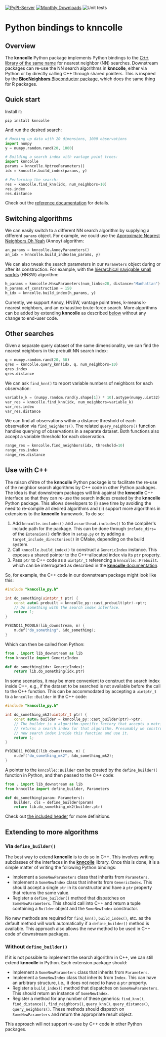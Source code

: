 <!-- These are examples of badges you might want to add to your README:
     please update the URLs accordingly

[![Built Status](https://api.cirrus-ci.com/github/<USER>/knncolle.svg?branch=main)](https://cirrus-ci.com/github/<USER>/knncolle)
[![ReadTheDocs](https://readthedocs.org/projects/knncolle/badge/?version=latest)](https://knncolle.readthedocs.io/en/stable/)
[![Coveralls](https://img.shields.io/coveralls/github/<USER>/knncolle/main.svg)](https://coveralls.io/r/<USER>/knncolle)
[![Conda-Forge](https://img.shields.io/conda/vn/conda-forge/knncolle.svg)](https://anaconda.org/conda-forge/knncolle)
[![Twitter](https://img.shields.io/twitter/url/http/shields.io.svg?style=social&label=Twitter)](https://twitter.com/knncolle)
-->

[![PyPI-Server](https://img.shields.io/pypi/v/knncolle.svg)](https://pypi.org/project/knncolle/)
[![Monthly Downloads](https://static.pepy.tech/badge/knncolle/month)](https://pepy.tech/project/knncolle)
![Unit tests](https://github.com/knncolle/knncolle-py/actions/workflows/pypi-test.yml/badge.svg)

# Python bindings to knncolle

## Overview

The **knncolle** Python package implements Python bindings to the [C++ library of the same name](https://github.com/knncolle) for nearest neighbor (NN) searches.
Downstream packages can re-use the NN search algorithms in **knncolle**, either via Python or by directly calling C++ through shared pointers.
This is inspired by the [**BiocNeighbors** Bioconductor package](https://bioconductor/packages/BiocNeighbors), which does the same thing for R packages.

## Quick start

Install it:

```shell
pip install knncolle
```

And run the desired search:

```python
# Mocking up data with 20 dimensions, 1000 observations
import numpy
y = numpy.random.rand(20, 1000) 

# Building a search index with vantage point trees:
import knncolle
params = knncolle.VptreeParameters()
idx = knncolle.build_index(params, y)

# Performing the search:
res = knncolle.find_knn(idx, num_neighbors=10)
res.index
res.distance
```

Check out the [reference documentation](https://knncolle.github.io/knncolle-py) for details.

## Switching algorithms

We can easily switch to a different NN search algorithm by supplying a different `params` object.
For example, we could use the [Approximate Nearest Neighbors Oh Yeah](https://github.com/spotify/annoy) (Annoy) algorithm:

```python
an_params = knncolle.AnnoyParameters()
an_idx = knncolle.build_index(an_params, y)
```

We can also tweak the search parameters in our `Parameters` object during or after its construction.
For example, with the [hierarchical navigable small worlds](https://github.com/nmslib/hnswlib) (HNSW) algorithm:

```python
h_params = knncolle.HnswParameters(num_links=20, distance="Manhattan")
h_params.ef_construction = 150
h_idx = knncolle.build_index(h_params, y)
```

Currently, we support Annoy, HNSW, vantage point trees, k-means k-nearest neighbors, and an exhaustive brute-force search.
More algorithms can be added by extending **knncolle** as described [below](#extending-to-more-algorithms) without any change to end-user code.

## Other searches 

Given a separate query dataset of the same dimensionality, we can find the nearest neighbors in the prebuilt NN search index:

```python
q = numpy.random.rand(20, 50)
qres = knncolle.query_knn(idx, q, num_neighbors=10)
qres.index
qres.distance
```

We can ask `find_knn()` to report variable numbers of neighbors for each observation:

```python
variable_k = (numpy.random.rand(y.shape[1]) * 10).astype(numpy.uint32)
var_res = knncolle.find_knn(idx, num_neighbors=variable_k)
var_res.index
var_res.distance
```

We can find all observations within a distance threshold of each observation via `find_neighbors()`.
The related `query_neighbors()` function handles querying of observations in a separate dataset.
Both functions also accept a variable threshold for each observation.

```python
range_res = knncolle.find_neighbors(idx, threshold=10)
range_res.index
range_res.distance
```

## Use with C++

The raison d'être of the **knncolle** Python package is to facilitate the re-use of the neighbor search algorithms by C++ code in other Python packages.
The idea is that downstream packages will link against the **knncolle** C++ interface so that they can re-use the search indices created by the **knncolle** Python package.
This allows developers to (i) save time by avoiding the need to re-compile all desired algorithms and (ii) support more algorithms in extensions to the **knncolle** framework.
To do so:

1. Add `knncolle.includes()` and `assorthead.includes()` to the compiler's include path for the package.
This can be done through `include_dirs=` of the `Extension()` definition in `setup.py`
or by adding a `target_include_directories()` in CMake, depending on the build system.
2. Call `knncolle.build_index()` to construct a `GenericIndex` instance.
This exposes a shared pointer to the C++-allocated index via its `ptr` property.
3. Pass `ptr` to C++ code as a `uintptr_t` referencing a `knncolle::Prebuilt`.
which can be interrogated as described in the [**knncolle** documentation](https://github.com/knncolle/knncolle).

So, for example, the C++ code in our downstream package might look like this:

```cpp
#include "knncolle_py.h"

int do_something(uintptr_t ptr) {
    const auto& prebuilt = knncolle_py::cast_prebuilt(ptr)->ptr;
    // Do something with the search index interface.
    return 1;
}

PYBIND11_MODULE(lib_downstream, m) {
    m.def("do_something", &do_something);
}
```

Which can then be called from Python:

```python
from . import lib_downstream as lib
from knncolle import GenericIndex

def do_something(idx: GenericIndex):
    return lib.do_something(idx.ptr)
```

In some scenarios, it may be more convenient to construct the search index inside C++,
e.g., if the dataset to be searched is not available before the call to the C++ function.
This can be accommodated by accepting a `uintptr_t` to a `knncolle::Builder` in the C++ code:

```cpp
#include "knncolle_py.h"

int do_something_mk2(uintptr_t ptr) {
    const auto& builder = knncolle_py::cast_builder(ptr)->ptr;
    // The builder is a algorithm-specific factory that accepts a matrix and
    // returns a search index for that algorithm. Presumably we construct a
    // new search index inside this function and use it.
    return 1;
}

PYBIND11_MODULE(lib_downstream, m) {
    m.def("do_something_mk2", &do_something_mk2);
}
```

A pointer to the `knncolle::Builder` can be created by the `define_builder()` function in Python, and then passed to the C++ code:

```python
from . import lib_downstream as lib
from knncolle import define_builder, Parameters

def do_something(param: Parameters):
    builder, cls = define_builder(param)
    return lib.do_something_mk2(builder.ptr)
```

Check out [the included header](src/knncolle/include/knncolle_py.h) for more definitions.

## Extending to more algorithms

### Via `define_builder()`

The best way to extend **knncolle** is to do so in C++.
This involves writing subclasses of the interfaces in the [**knncolle**](https://github.com/knncolle/knncolle) library.
Once this is done, it is a simple matter of writing the following Python bindings:

- Implement a `SomeNewParameters` class that inherits from `Parameters`.
- Implement a `SomeNewIndex` class that inherits from `GenericIndex`.
  This should accept a single `ptr` in its constructor and have a `ptr` property that returns the same value.
- Register a `define_builder()` method that dispatches on `SomeNewParameters`.
  This should call into C++ and return a tuple containing a `Builder` object and the `SomeNewIndex` constructor.

No new methods are required for `find_knn()`, `build_index()`, etc. as the default method will work automatically if a `define_builder()` method is available.
This approach also allows the new method to be used in C++ code of downstream packages. 

### Without `define_builder()`

If it is not possible to implement the search algorithm in C++, we can still extend **knncolle** in Python.
Each extension package should:

- Implement a `SomeNewParameters` class that inherits from `Parameters`.
- Implement a `SomeNewIndex` class that inherits from `Index`.
  This can have an arbitrary structure, i.e., it does not need to have a `ptr` property.
- Register a `build_index()` method that dispatches on `SomeNewParameters`.
  This should return an instance of `SomeNewIndex`.
- Register a method for any number of these generics: `find_knn()`, `find_distance()`, `find_neighbors()`, `query_knn()`, `query_distance()`, `query_neighbors()`.
  These methods should dispatch on `SomeNewParameters` and return the appropriate result object.

This approach will not support re-use by C++ code in other Python packages.
